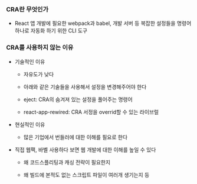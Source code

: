 ### CRA란 무엇인가

- React 앱 개발에 필요한 webpack과 babel, 개발 서버 등 복잡한 설정들을 명령어 하나로 자동화 하기 위한 CLI 도구

### CRA를 사용하지 않는 이유

- 기술적인 이유

  - 자유도가 낮다

  - 아래와 같은 기술들을 사용해서 설정을 변경해주어야 한다

  - eject: CRA의 숨겨져 있는 설정을 풀어주는 명령어

  - react-app-rewired: CRA 서정을 overrid할 수 있는 라이브럴

- 현실적인 이유

  - 많은 기업에서 번들러에 대한 이해를 필요로 한다

- 직접 웹팩, 바벨 사용하다 보면 웹 개발에 대한 이해를 높일 수 있다

  - 왜 코드스플리팅과 캐싱 전략이 필요한지

  - 왜 빌드에 본적도 없는 스크립트 파일이 여러개 생기는지 등
